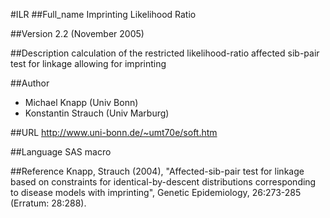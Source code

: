 #ILR
##Full_name
Imprinting Likelihood Ratio

##Version
2.2 (November 2005)

##Description
calculation of the restricted likelihood-ratio affected sib-pair test for linkage allowing for imprinting

##Author
* Michael Knapp (Univ Bonn)
* Konstantin Strauch (Univ Marburg)

##URL
http://www.uni-bonn.de/~umt70e/soft.htm

##Language
SAS macro

##Reference
Knapp, Strauch (2004), "Affected-sib-pair test for linkage based on constraints for identical-by-descent distributions corresponding to disease models with imprinting", Genetic Epidemiology, 26:273-285 (Erratum: 28:288).

